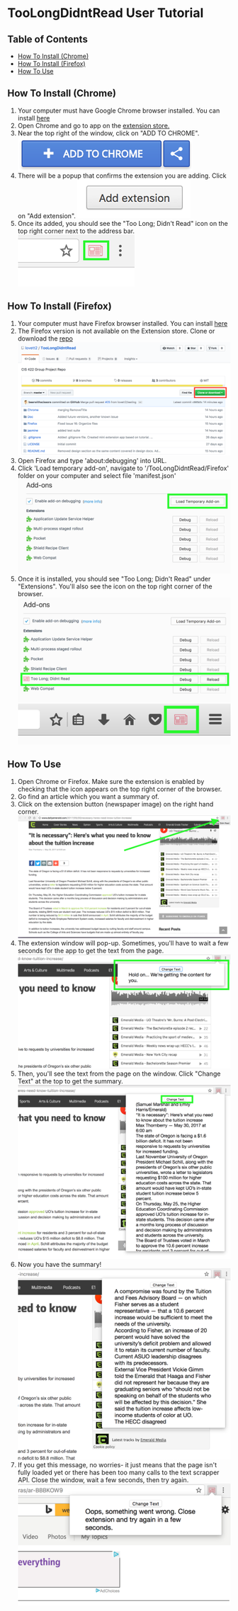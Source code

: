 # TooLongDidntRead User Tutorial

## Table of Contents
- [How To Install (Chrome)](#how-to-install-chrome)
- [How To Install (Firefox)](#how-to-install-firefox)
- [How To Use](#how-to-use)

## How To Install (Chrome)
1. Your computer must have Google Chrome browser installed. You can install [here](https://www.google.com/chrome/browser/desktop/index.html)
2. Open Chrome and go to app on the [extension store.](https://chrome.google.com/webstore/category/extensions)
3. Near the top right of the window, click on "ADD TO CHROME".
![Alt text](https://github.com/lovett2/TooLongDidntRead/blob/UserTutorial/Chrome/images/addToChrome.png?raw=true)
4. There will be a popup that confirms the extension you are adding. Click on "Add extension".
![Alt text](https://github.com/lovett2/TooLongDidntRead/blob/UserTutorial/Chrome/images/AddExt.png?raw=true)
5. Once its added, you should see the "Too Long; Didn't Read" icon on the top right corner next to the address bar.
![Alt text](https://github.com/lovett2/TooLongDidntRead/blob/UserTutorial/Chrome/images/iconOnBar.png?raw=true)

## How To Install (Firefox)
1. Your computer must have Firefox browser installed. You can install [here](https://www.mozilla.org/en-US/firefox/)
2. The Firefox version is not available on the Extension store. Clone or download the [repo](https://github.com/lovett2/TooLongDidntRead.git)
![Alt text](https://github.com/lovett2/TooLongDidntRead/blob/UserTutorial/Firefox/images/ff0.png?raw=true)
3. Open Firefox and type 'about:debugging' into URL.
4. Click 'Load temporary add-on', navigate to '/TooLongDidntRead/Firefox' folder on your computer and select file 'manifest.json'
![Alt text](https://github.com/lovett2/TooLongDidntRead/blob/UserTutorial/Firefox/images/ff1.png?raw=true)
5. Once it is installed, you should see "Too Long; Didn't Read" under "Extensions". You'll also see the icon on the top right corner of the browser.
![Alt text](https://github.com/lovett2/TooLongDidntRead/blob/UserTutorial/Firefox/images/ff2.png)
![Alt text](https://github.com/lovett2/TooLongDidntRead/blob/UserTutorial/Firefox/images/ff3.png?raw=true)

## How To Use
1. Open Chrome or Firefox. Make sure the extension is enabled by checking that the icon appears on the top right corner of the browser.
2. Go find an article which you want a summary of.
3. Click on the extension button (newspaper image) on the right hand corner.
![Alt text](https://raw.githubusercontent.com/lovett2/TooLongDidntRead/UserTutorial/Chrome/images/ut2.png)
4. The extension window will pop-up. Sometimes, you'll have to wait a few seconds for the app to get the text from the page.
![Alt text](https://github.com/lovett2/TooLongDidntRead/blob/UserTutorial/Chrome/images/ut3.png?raw=true)
5. Then, you'll see the text from the page on the window. Click "Change Text" at the top to get the summary.
![Alt text](https://github.com/lovett2/TooLongDidntRead/blob/UserTutorial/Chrome/images/ut4.png?raw=true)
6. Now you have the summary!
![Alt text](https://github.com/lovett2/TooLongDidntRead/blob/UserTutorial/Chrome/images/ut5.png?raw=true)
7. If you get this message, no worries- it just means that the page isn't fully loaded yet or there has been too many calls to the text scrapper API. Close the window, wait a few seconds, then try again.
![Alt text](https://github.com/lovett2/TooLongDidntRead/blob/UserTutorial/Chrome/images/ut6.png?raw=true)

